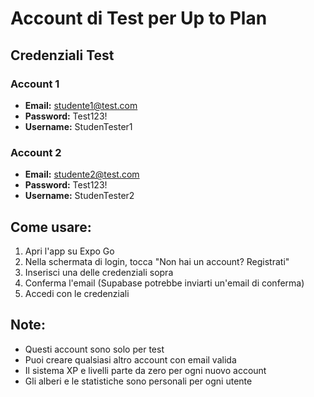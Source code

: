 # Account di Test per Up to Plan

## Credenziali Test

### Account 1
- **Email:** studente1@test.com
- **Password:** Test123!
- **Username:** StudenTester1

### Account 2
- **Email:** studente2@test.com
- **Password:** Test123!
- **Username:** StudenTester2

## Come usare:

1. Apri l'app su Expo Go
2. Nella schermata di login, tocca "Non hai un account? Registrati"
3. Inserisci una delle credenziali sopra
4. Conferma l'email (Supabase potrebbe inviarti un'email di conferma)
5. Accedi con le credenziali

## Note:
- Questi account sono solo per test
- Puoi creare qualsiasi altro account con email valida
- Il sistema XP e livelli parte da zero per ogni nuovo account
- Gli alberi e le statistiche sono personali per ogni utente